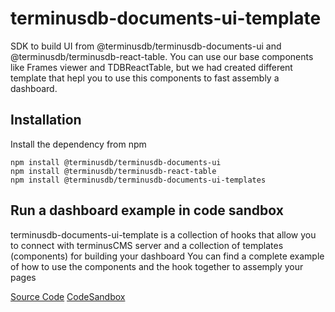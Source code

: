 
# terminusdb-documents-ui-template
SDK to build UI from @terminusdb/terminusdb-documents-ui and @terminusdb/terminusdb-react-table. 
You can use our base components like Frames viewer and TDBReactTable, but we had created different template that hepl you to use this components to fast assembly a dashboard.

## Installation
Install the dependency from npm

```
npm install @terminusdb/terminusdb-documents-ui
npm install @terminusdb/terminusdb-react-table
npm install @terminusdb/terminusdb-documents-ui-templates
```
## Run a dashboard example in code sandbox
terminusdb-documents-ui-template is a collection of hooks that allow you to connect with terminusCMS server
and a collection of templates (components) for building your dashboard
You can find a complete example of how to use the components and the hook together to assemply your pages

[Source Code](https://github.com/terminusdb/dashboard-examples-sandbox/tree/main/terminusdb-documents-ui-template-example/dashboard-demo)
[CodeSandbox](https://codesandbox.io/s/github/terminusdb/dashboard-examples-sandbox/tree/main/terminusdb-documents-ui-template-example/dashboard-demo)


